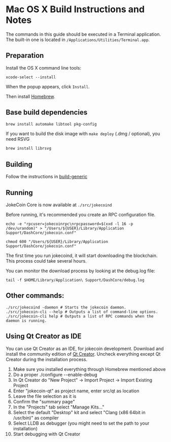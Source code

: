 Mac OS X Build Instructions and Notes
====================================
The commands in this guide should be executed in a Terminal application.
The built-in one is located in `/Applications/Utilities/Terminal.app`.

Preparation
-----------
Install the OS X command line tools:

`xcode-select --install`

When the popup appears, click `Install`.

Then install [Homebrew](https://brew.sh).

Base build dependencies
-----------------------

```bash
brew install automake libtool pkg-config
```

If you want to build the disk image with `make deploy` (.dmg / optional), you need RSVG
```bash
brew install librsvg
```

Building
--------

Follow the instructions in [build-generic](build-generic.md)

Running
-------

JokeCoin Core is now available at `./src/jokecoind`

Before running, it's recommended you create an RPC configuration file.

    echo -e "rpcuser=jokecoinrpc\nrpcpassword=$(xxd -l 16 -p /dev/urandom)" > "/Users/${USER}/Library/Application Support/DashCore/jokecoin.conf"

    chmod 600 "/Users/${USER}/Library/Application Support/DashCore/jokecoin.conf"

The first time you run jokecoind, it will start downloading the blockchain. This process could take several hours.

You can monitor the download process by looking at the debug.log file:

    tail -f $HOME/Library/Application\ Support/DashCore/debug.log

Other commands:
-------

    ./src/jokecoind -daemon # Starts the jokecoin daemon.
    ./src/jokecoin-cli --help # Outputs a list of command-line options.
    ./src/jokecoin-cli help # Outputs a list of RPC commands when the daemon is running.

Using Qt Creator as IDE
------------------------
You can use Qt Creator as an IDE, for jokecoin development.
Download and install the community edition of [Qt Creator](https://www.qt.io/download/).
Uncheck everything except Qt Creator during the installation process.

1. Make sure you installed everything through Homebrew mentioned above
2. Do a proper ./configure --enable-debug
3. In Qt Creator do "New Project" -> Import Project -> Import Existing Project
4. Enter "jokecoin-qt" as project name, enter src/qt as location
5. Leave the file selection as it is
6. Confirm the "summary page"
7. In the "Projects" tab select "Manage Kits..."
8. Select the default "Desktop" kit and select "Clang (x86 64bit in /usr/bin)" as compiler
9. Select LLDB as debugger (you might need to set the path to your installation)
10. Start debugging with Qt Creator
